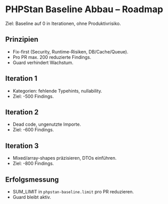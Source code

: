 # PHPStan Baseline Abbau – Roadmap
Ziel: Baseline auf 0 in Iterationen, ohne Produktivrisiko.

## Prinzipien
- Fix-first (Security, Runtime-Risiken, DB/Cache/Queue).
- Pro PR max. 200 reduzierte Findings.
- Guard verhindert Wachstum.

## Iteration 1
- Kategorien: fehlende Typehints, nullability.
- Ziel: -500 Findings.

## Iteration 2
- Dead code, ungenutzte Importe.
- Ziel: -600 Findings.

## Iteration 3
- Mixed/array-shapes präzisieren, DTOs einführen.
- Ziel: -800 Findings.

## Erfolgsmessung
- SUM_LIMIT in `phpstan-baseline.limit` pro PR reduzieren.
- Guard bleibt aktiv.
